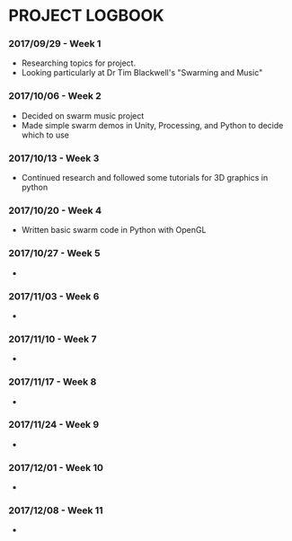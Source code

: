 # PROJECT LOGBOOK

### 2017/09/29 - Week 1

* Researching topics for project.
* Looking particularly at Dr Tim Blackwell's "Swarming and Music" 

### 2017/10/06 - Week 2

* Decided on swarm music project
* Made simple swarm demos in Unity, Processing, and Python to decide which to use

### 2017/10/13 - Week 3

* Continued research and followed some tutorials for 3D graphics in python

### 2017/10/20 - Week 4

* Written basic swarm code in Python with OpenGL

### 2017/10/27 - Week 5

*

### 2017/11/03 - Week 6

*

### 2017/11/10 - Week 7

*

### 2017/11/17 - Week 8

*

### 2017/11/24 - Week 9

*

### 2017/12/01 - Week 10

*

### 2017/12/08 - Week 11

*